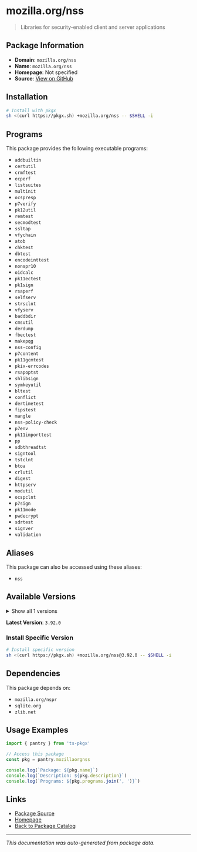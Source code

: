# mozilla.org/nss

> Libraries for security-enabled client and server applications

## Package Information

- **Domain**: `mozilla.org/nss`
- **Name**: `mozilla.org/nss`
- **Homepage**: Not specified
- **Source**: [View on GitHub](https://github.com/pkgxdev/pantry/tree/main/projects/mozilla.org/nss/package.yml)

## Installation

```bash
# Install with pkgx
sh <(curl https://pkgx.sh) +mozilla.org/nss -- $SHELL -i
```

## Programs

This package provides the following executable programs:

- `addbuiltin`
- `certutil`
- `crmftest`
- `ecperf`
- `listsuites`
- `multinit`
- `ocspresp`
- `p7verify`
- `pk12util`
- `remtest`
- `secmodtest`
- `ssltap`
- `vfychain`
- `atob`
- `chktest`
- `dbtest`
- `encodeinttest`
- `nonspr10`
- `oidcalc`
- `pk11ectest`
- `pk1sign`
- `rsaperf`
- `selfserv`
- `strsclnt`
- `vfyserv`
- `baddbdir`
- `cmsutil`
- `derdump`
- `fbectest`
- `makepqg`
- `nss-config`
- `p7content`
- `pk11gcmtest`
- `pkix-errcodes`
- `rsapoptst`
- `shlibsign`
- `symkeyutil`
- `bltest`
- `conflict`
- `dertimetest`
- `fipstest`
- `mangle`
- `nss-policy-check`
- `p7env`
- `pk11importtest`
- `pp`
- `sdbthreadtst`
- `signtool`
- `tstclnt`
- `btoa`
- `crlutil`
- `digest`
- `httpserv`
- `modutil`
- `ocspclnt`
- `p7sign`
- `pk11mode`
- `pwdecrypt`
- `sdrtest`
- `signver`
- `validation`

## Aliases

This package can also be accessed using these aliases:

- `nss`

## Available Versions

<details>
<summary>Show all 1 versions</summary>

- `3.92.0`

</details>

**Latest Version**: `3.92.0`

### Install Specific Version

```bash
# Install specific version
sh <(curl https://pkgx.sh) +mozilla.org/nss@3.92.0 -- $SHELL -i
```

## Dependencies

This package depends on:

- `mozilla.org/nspr`
- `sqlite.org`
- `zlib.net`

## Usage Examples

```typescript
import { pantry } from 'ts-pkgx'

// Access this package
const pkg = pantry.mozillaorgnss

console.log(`Package: ${pkg.name}`)
console.log(`Description: ${pkg.description}`)
console.log(`Programs: ${pkg.programs.join(', ')}`)
```

## Links

- [Package Source](https://github.com/pkgxdev/pantry/tree/main/projects/mozilla.org/nss/package.yml)
- [Homepage](#)
- [Back to Package Catalog](../package-catalog.md)

---

*This documentation was auto-generated from package data.*
